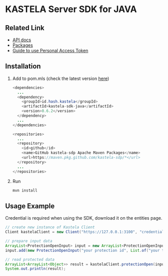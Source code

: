 # KASTELA Server SDK for JAVA

## Related Link

- [API docs](https://kastela-sdp.github.io/kastela-sdk-java/id/hash/kastela/package-summary.html)
- [Packages](https://github.com/kastela-sdp/kastela-sdk-java/packages/1809924)
- [Guide to use Personal Access Token](https://github.com/jcansdale-test/maven-consume)

## Installation

1. Add to pom.mls (check the latest version [here](https://github.com/kastela-sdp/kastela-sdk-java/packages/1809462))

    ```java
    <dependencies>
      ...
      <dependency>
        <groupId>id.hash.kastela</groupId>
        <artifactId>kastela-sdk-java</artifactId>
        <version>0.6.2</version> 
      </dependency>
      ...
    </dependencies>

    <repositories>
      ...
      <repository>
        <id>github</id>
        <name>GitHub kastela-sdp Apache Maven Packages</name>
        <url>https://maven.pkg.github.com/kastela-sdp/*</url>
      </repository>
      ...
    </repositories>
    ```

2. Run

    ```bash
    mvn install
    ```

## Usage Example

Credential is required when using the SDK, download it on the entities page.

``` java
// create new instance of Kastela Client
Client kastelaClient = new Client("https://127.0.0.1:3100", "credentials/client.crt", "credentials/client.key", "credentials/ca.crt");

// prepare input data
ArrayList<ProtectionOpenInput> input = new ArrayList<ProtectionOpenInput>();
input.add(new ProtectionOpenInput("your protection id", List.of("your token here", "token2").toArray()));

// read protected data
ArrayList<ArrayList<Object>> result = kastelaClient.protectionOpen(input);
System.out.println(result); 
```
